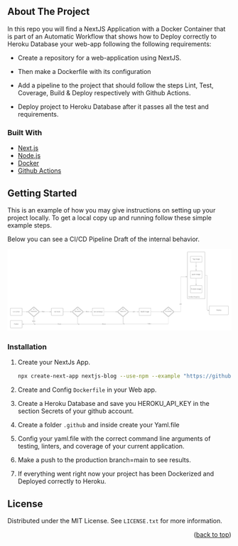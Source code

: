 <div id="top"></div>


<!-- ABOUT THE PROJECT -->
## About The Project

In this repo you will find a NextJS Application with a Docker Container that is part of an Automatic Workflow that shows how to Deploy correctly to Heroku Database your web-app following the following requirements:

* Create a repository for a web-application using NextJS.

* Then make a Dockerfile with its configuration

* Add a pipeline to the project that should follow the steps Lint, Test, Coverage, Build & Deploy respectively with Github Actions.

* Deploy project to Heroku Database after it passes all the test and requirements.



### Built With

* [Next.js](https://nextjs.org/)
* [Node.js](https://reactjs.org/)
* [Docker](https://vuejs.org/)
* [Github Actions](https://angular.io/)

<!-- GETTING STARTED -->
## Getting Started

This is an example of how you may give instructions on setting up your project locally.
To get a local copy up and running follow these simple example steps.

Below you can see a CI/CD Pipeline Draft of the internal behavior.

![Header](https://github.com/platzily/demo-apps/blob/main/frontend/NextJS-Demo/hello-world/public/ci_cd-pipeline-platzily.png)


### Installation


1. Create your NextJs App.
   ```sh
   npx create-next-app nextjs-blog --use-npm --example "https://github.com/vercel/next-learn/tree/master/basics/learn-starter"
   ```
2. Create and Config `Dockerfile` in your Web app.
 
3. Create a Heroku Database and save you HEROKU_API_KEY in the section Secrets of your github account.

4. Create a folder `.github` and inside create your Yaml.file

5. Config your yaml.file with the correct command line arguments of testing, linters, and coverage of your current application.

6. Make a push to the production branch=main to see results.

7. If everything went right now your project has been Dockerized and Deployed correctly to Heroku.



<!-- LICENSE -->
## License

Distributed under the MIT License. See `LICENSE.txt` for more information.


<p align="right">(<a href="#top">back to top</a>)</p>

